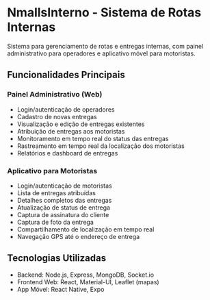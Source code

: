 # NmallsInterno - Sistema de Rotas Internas

Sistema para gerenciamento de rotas e entregas internas, com painel administrativo para operadores e aplicativo móvel para motoristas.

## Funcionalidades Principais

### Painel Administrativo (Web)
- Login/autenticação de operadores
- Cadastro de novas entregas
- Visualização e edição de entregas existentes
- Atribuição de entregas aos motoristas
- Monitoramento em tempo real do status das entregas
- Rastreamento em tempo real da localização dos motoristas
- Relatórios e dashboard de entregas

### Aplicativo para Motoristas
- Login/autenticação de motoristas
- Lista de entregas atribuídas
- Detalhes completos das entregas
- Atualização de status de entrega
- Captura de assinatura do cliente
- Captura de foto da entrega
- Compartilhamento de localização em tempo real
- Navegação GPS até o endereço de entrega

## Tecnologias Utilizadas
- Backend: Node.js, Express, MongoDB, Socket.io
- Frontend Web: React, Material-UI, Leaflet (mapas)
- App Móvel: React Native, Expo
